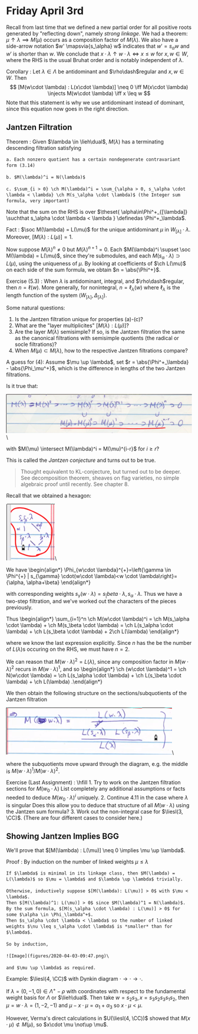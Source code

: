 # Friday April 3rd

Recall from last time that we defined a new partial order for all positive roots generated by "reflecting down", namely *strong linkage*.
We had a theorem: $\mu \uparrow \lambda \implies M(\mu)$ occurs as a composition factor of $M(\lambda)$.
We also have a side-arrow notation $w' \mapsvia{s_\alpha} w$ indicates that $w' = s_\alpha w$ and $w'$ is shorter than $w$.
We conclude that $x\cdot \lambda \uparrow w\cdot \lambda \iff x\leq w$ for $x, w\in W$, where the RHS is the usual Bruhat order and is notably independent of $\lambda$.

Corollary
:   Let $\lambda \in \Lambda$ be antidominant and $\rho\dash$regular and $x, w\in W$.
    Then
    $$
    [M(w\cdot \lambda) : L(x\cdot \lambda)] \neq 0 \iff M(x\cdot \lambda) \injects M(w\cdot \lambda) \iff x \leq w
    $$
Note that this statement is why we use antidominant instead of dominant, since this equation now goes in the right direction.

## Jantzen Filtration

Theorem
:   Given $\lambda \in \lieh\dual$, $M(\lambda)$ has a terminating descending filtration satisfying

    a. Each nonzero quotient has a certain nondegenerate contravariant form (3.14)

    b. $M(\lambda)^i = N(\lambda)$

    c. $\sum_{i > 0} \ch M(\lambda)^i = \sum_{\alpha > 0, s_\alpha \cdot \lambda < \lambda} \ch M(s_\alpha \cdot \lambda)$ (the Integer sum formula, very important)

Note that the sum on the RHS is over $\theset{ \alpha\in\Phi^+_{[\lambda]} \suchthat s_\alpha \cdot \lambda < \lambda } \definedas \Phi^+_\lambda$.

Fact
:   $\soc M(\lambda) = L(\mu)$ for the unique antidominant $\mu$ in $W_{[\lambda]}\cdot \lambda$.
    Moreover, $[M(\lambda) : L(\mu)] = 1$.

Now suppose $M(\lambda)^n \neq 0$ but $M(\lambda)^{n+1} = 0$.
Each $M(\lambda)^i \supset \soc M(\lambda) = L(\mu)$, since they're submodules, and each $M(s_\alpha \cdot \lambda) \supset L(\mu)$, using the uniqueness of $\mu$.
By looking at coefficients of $\ch L(\mu)$ on each side of the sum formula, we obtain $n = \abs{\Phi^+}$.

Exercise (5.3)
:   When $\lambda$ is antidominant, integral, and $\rho\dash$regular, then $n = \ell(w)$.
    More generally, for nonintegral, $n = \ell_\lambda(w)$ where $\ell_\lambda$ is the length function of the system $(W_{[\lambda]}, \Delta_{[\lambda]})$.

Some natural questions:

1. Is the Jantzen filtration unique for properties (a)-(c)?
2. What are the "layer multiplicites" $[M(\lambda): L(\mu)]$?
3. Are the layer $M(\lambda)$ semisimple?
    If so, is the Jantzen filtration the same as the canonical filtrations with semisimple quotients (the radical or socle filtrations)?
4. When $M(\mu) \subset M(\lambda)$, how to the respective Jantzen filtrations compare?

A guess for (4):
Assume $\mu \up \lambda$, set $r = \abs{\Phi^+_\lambda} - \abs{\Phi_\mu^+}$, which is the difference in lengths of the two Jantzen filtrations.

Is it true that:

![Image](figures/2020-04-03-09:28.png)\

with $M(\mu) \intersect M(\lambda)^i = M(\mu)^{i-r}$ for $i\geq r$?

This is called the *Jantzen conjecture* and turns out to be true.

> Thought equivalent to KL-conjecture, but turned out to be deeper.
> See decomposition theorem, sheaves on flag varieties, no simple algebraic proof until recently.
> See chapter 8.

Recall that we obtained a hexagon:

![Image](figures/2020-04-03-09:32.png)\

We have
\begin{align*}
\Phi_{w\cdot \lambda}^{+}=\left\{\gamma \in \Phi^{+} | s_{\gamma} \cdot(w\cdot \lambda)<w \cdot \lambda\right\}=\{\alpha, \alpha+\beta\}
\end{align*}

with corresponding weights $s_\gamma(w\cdot \lambda) = s_|beta \cdot \lambda, s_\alpha \cdot \lambda$.
Thus we have a two-step filtration, and we've worked out the characters of the pieces previously.

Thus
\begin{align*}
\sum_{i=1}^n \ch M(w\cdot \lambda)^i = \ch M(s_\alpha \cdot \lambda) + \ch M(s_\beta \cdot \lambda)
= \ch L(s_\alpha \cdot \lambda) + \ch L(s_\beta \cdot \lambda) + 2\ch L(\lambda)
\end{align*}

where we know the last expression explicitly.
Since $n$ has the be the number of $L(\lambda)$s occuring on the RHS, we must have $n=2$.

We can reason that $M(w\cdot \lambda)^2 = L(\lambda)$, since any composition factor in $M(w\cdot \lambda)^2$ recurs in $M(w\cdot \lambda)^1$, and so
\begin{align*}
\ch (w\cdot \lambda)^1 = \ch N(w\cdot \lambda) = \ch L(s_\alpha \cdot \lambda) + \ch L(s_\beta \cdot \lambda) + \ch L(\lambda)
.\end{align*}

We then obtain the following structure on the sections/subquotients of the Jantzen filtration

![Image](figures/2020-04-03-09:39.png)\

where the subquotients move upward through the diagram, e.g. the middle is $M(w\cdot \lambda)^1 / M(w\cdot \lambda)^2$.

Exercise (Last Assignment)
:   \hfill
    1. Try to work on the Jantzen filtration sections for $M(w_0 \cdot \lambda)$
      List completely any additional assumptions or facts needed to deduce $M(w_0 \cdot \lambda)^i$ uniquely.
    2. Continue 4.11 in the case where $\lambda$ is singular
      Does this allow you to deduce that structure of all $M(w\cdot \lambda)$ using the Jantzen sum formula?
    3. Work out the non-integral case for $\liesl(3, \CC)$.
      (There are four different cases to consider here.)

## Showing Jantzen Implies BGG

We'll prove that $[M(\lambda) : L(\mu)] \neq 0 \implies \mu \up \lambda$.

Proof
:   By induction on the number of linked weights $\mu \leq \lambda$

    If $\lambda$ is minimal in its linkage class, then $M(\lambda) = L(\lambda)$ so $\mu = \lambda$ and $\lambda \up \lambda$ trivially.

    Otherwise, inductively suppose $[M(\lambda): L(\mu)] > 0$ with $\mu < \lambda$.
    Then $[M(\lambda)^1: L(\mu)] > 0$ since $M(\lambda)^1 = N(\lambda)$.
    By the sum formula, $[M(s_\alpha \cdot \lambda) : L(\mu)] > 0$ for some $\alpha \in \Phi_\lambda^+$.
    Then $s_\alpha \cdot \lambda < \lambda$ so the number of linked weights $\nu \leq s_\alpha \cdot \lambda$ is *smaller* than for $\lambda$.

    So by induction,

    ![Image](figures/2020-04-03-09:47.png)\

    and $\mu \up \lambda$ as required.

Example:
$\liesl(4, \CC)$ with Dynkin diagram $\cdot \to \cdot \to \cdot$.

If $\lambda = (0, -1, 0) \in \Lambda^+ - \rho$ with coordinates with respect to the fundamental weight basis for $\Lambda$ or $\lieh\dual$.
Then take $w = s_2 s_3, x= s_3 s_2 s_3 s_1 s_2$, then $\mu = w\cdot \lambda = (1, -2, -1)$ and $\mu - x\cdot \mu = \alpha_1 + \alpha_3$ so $x\cdot \mu < \mu$.

However, Verma's direct calculations in $U(\liesl(4, \CC))$ showed that $M(x\cdot \mu) \not\subset M(\mu)$, so $x\cdot \mu \not\up \mu$.
